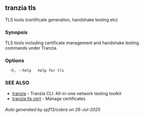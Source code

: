 ## tranzia tls

TLS tools (certificate generation, handshake testing etc)

### Synopsis

TLS tools including certificate management and handshake testing commands under Tranzia.

### Options

```
  -h, --help   help for tls
```

### SEE ALSO

* [tranzia](tranzia.md)	 - Tranzia CLI: All-in-one network testing toolkit
* [tranzia tls cert](tranzia_tls_cert.md)	 - Manage certificates

###### Auto generated by spf13/cobra on 26-Jul-2025
